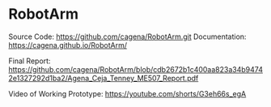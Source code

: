 # RobotArm

Source Code: https://github.com/cagena/RobotArm.git
Documentation: https://cagena.github.io/RobotArm/

Final Report: https://github.com/cagena/RobotArm/blob/cdb2672b1c400aa823a34b94742e1327292d1ba2/Agena_Ceja_Tenney_ME507_Report.pdf

Video of Working Prototype: https://youtube.com/shorts/G3eh66s_egA


